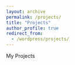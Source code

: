 ```yaml
---
layout: archive
permalink: /projects/
title: "Projects"
author_profile: true
redirect_from:
  - /wordpress/projects/
---
```


My Projects
